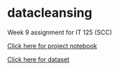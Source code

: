 # datacleansing
Week 9 assignment for IT 125 (SCC) 

[Click here for project notebook](datacleansing.ipynb)

[Click here for dataset](cleansed.csv)
